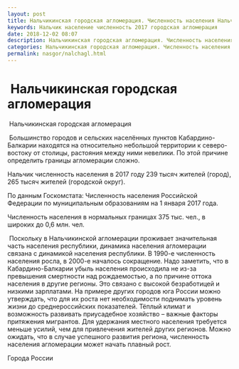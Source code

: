 ```yaml
---
layout: post
title: Нальчикинская городская агломерация. Численность населения Нальчика
keywords: Нальчик население численность 2017 городская агломерация 
date: 2018-12-02 08:07
description: Нальчикинская городская агломерация. Численность населения Нальчика 2017
categories: Нальчикинская городская агломерация. Численность населения Нальчика 2017
permalink: nasgor/nalchagl.html
---
```


#  Нальчикинская городская агломерация



 Нальчикинская городская агломерация



 Большинство городов и сельских населённых пунктов Кабардино-Балкарии находятся на относительно небольшой территории к северо-востоку от столицы, растояния между ними невелики. По этой причине определить границы агломерации сложно.




Нальчик численность населения в 2017 году 239 тысяч жителей (город), 265 тысяч жителей (городской округ).


По данным Госкомстата: Численность населения Российской Федерации по муниципальным образованиям на 1 января 2017 года.



Численность населения в нормальных границах 375 тыс. чел., в широких до 0,6 млн. чел. 


 Поскольку в Нальчикинской агломерации проживает значительная часть населения республики, динамика населения агломерации связана с динамикой населения республики. В 1990-е численность населения росла, в 2000-е началось сокращение. Надо заметить, что в Кабардино-Балкарии убыль населения происходила не из-за превышения смертности над рождаемостью, а по причине оттока населения в другие регионы. Это связано с высокой безработицей и низкими зарплатами. На примере других городов юга России можно утверждать, что для их роста нет необходимости поднимать уровень жизни до среднероссийских показателей. Тёплый климат и возможность развивать приусадебное хозяйство – важные факторы притяжения мигрантов. Для удержания местного населения требуется меньше усилий, чем для привлечения жителей других регионов. Можно ожидать, что в случае успешного развития региона, численность населения агломерации может начать плавный рост.




Города России

		

